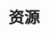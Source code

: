 ---
title: "资源"
linkTitle: "Document"
_build:
 render: false 
weight: 3
collapsible: true
# icon: "/images/icons/index/product-icon-storage.svg"
---